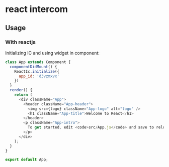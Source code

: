# react intercom

## Usage

### With reactjs

Initializing IC and using widget in component:

```js
class App extends Component {
  componentDidMount() {
    ReactIc.initialize({
      app_id: 'd3vzmxvx'
    })
  }
  render() {
    return (
      <div className="App">
        <header className="App-header">
          <img src={logo} className="App-logo" alt="logo" />
          <h1 className="App-title">Welcome to React</h1>
        </header>
        <p className="App-intro">
          To get started, edit <code>src/App.js</code> and save to reload.
        </p>
      </div>
    );
  }
}

export default App;
```